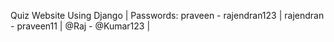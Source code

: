 Quiz Website Using Django | 
Passwords:
praveen - rajendran123 | 
rajendran - praveen11 | 
@Raj - @Kumar123 | 
